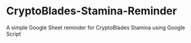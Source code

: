 # CryptoBlades-Stamina-Reminder
A simple Google Sheet reminder for CryptoBlades Stamina using Google Script
